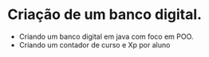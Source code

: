 # Criação de um banco digital.
- Criando um banco digital em java com foco em POO.
- Criando um contador de curso e Xp por aluno
